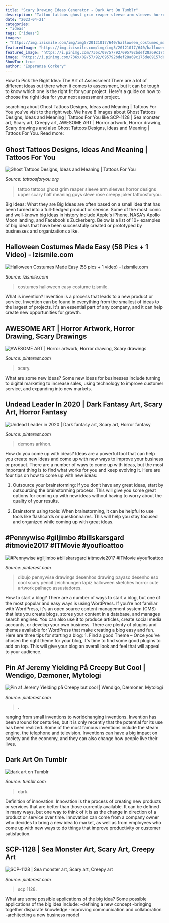 ```yaml
---
title: "Scary Drawing Ideas Generator ~ Dark Art On Tumblr"
description: "Tattoo tattoos ghost grim reaper sleeve arm sleeves horror designs upper scary half meaning guys sleve rose creepy joker tattoosforyou"
date: "2023-04-21"
categories:
- "ideas"
tags: ["ideas"]
images:
- "https://img.izismile.com/img/img5/20121017/640/halloween_costumes_made_easy_640_08.jpg"
featuredImage: "https://img.izismile.com/img/img5/20121017/640/halloween_costumes_made_easy_640_08.jpg"
featured_image: "https://i.pinimg.com/736x/09/57/92/095792bdef28a69c175de89157d6ff62.jpg"
image: "https://i.pinimg.com/736x/09/57/92/095792bdef28a69c175de89157d6ff62.jpg"
ShowToc: true
author: "Esperanza Corkery"
---
```



How to Pick the Right Idea: The Art of Assessment
There are a lot of different ideas out there when it comes to assessment, but it can be tough to know which one is the right fit for your project. Here's a guide on how to choose the right idea for your next assessment project.

	

		
searching about Ghost Tattoos Designs, Ideas and Meaning | Tattoos For You you've visit to the right web. We have 8 Images about Ghost Tattoos Designs, Ideas and Meaning | Tattoos For You like SCP-1128 | Sea monster art, Scary art, Creepy art, AWESOME ART | Horror artwork, Horror drawing, Scary drawings and also Ghost Tattoos Designs, Ideas and Meaning | Tattoos For You. Read more:
		
    
## Ghost Tattoos Designs, Ideas And Meaning | Tattoos For You

<img loading=lazy src="https://www.tattoosforyou.org/wp-content/uploads/2016/02/Ghost-Tattoo.jpg" onerror="this.onerror=null;this.src='https://tse2.mm.bing.net/th?id=OIP.LK0iVQu2Hbo7-Nu0WdfHIQHaMM&amp;pid=15.1';" alt="Ghost Tattoos Designs, Ideas and Meaning | Tattoos For You">

_Source: tattoosforyou.org_

>tattoo tattoos ghost grim reaper sleeve arm sleeves horror designs upper scary half meaning guys sleve rose creepy joker tattoosforyou. 

	

Big Ideas: What they are
Big Ideas are often based on a small idea that has been turned into a full-fledged product or service. Some of the most iconic and well-known big ideas in history include Apple's iPhone, NASA's Apollo Moon landing, and Facebook's Zuckerberg. 
Below is a list of 10+ examples of big ideas that have been successfully created or prototyped by businesses and organizations alike.

    
## Halloween Costumes Made Easy (58 Pics + 1 Video) - Izismile.com

<img loading=lazy src="https://img.izismile.com/img/img5/20121017/640/halloween_costumes_made_easy_640_08.jpg" onerror="this.onerror=null;this.src='https://tse1.mm.bing.net/th?id=OIP.h6DVz96iy_BnqToQv9ZzDwHaJ5&amp;pid=15.1';" alt="Halloween Costumes Made Easy (58 pics + 1 video) - Izismile.com">

_Source: izismile.com_

>costumes halloween easy costume izismile. 

	

What is invention?
Invention is a process that leads to a new product or service. Invention can be found in everything from the smallest of ideas to the largest of projects. It's an essential part of any company, and it can help create new opportunities for growth.

    
## AWESOME ART | Horror Artwork, Horror Drawing, Scary Drawings

<img loading=lazy src="https://i.pinimg.com/736x/63/62/1f/63621f4af9ef0d7971a39d446561a1bf.jpg" onerror="this.onerror=null;this.src='https://tse3.mm.bing.net/th?id=OIP.2TCxJ_wX1H-_Eb8o2uG8kQHaKl&amp;pid=15.1';" alt="AWESOME ART | Horror artwork, Horror drawing, Scary drawings">

_Source: pinterest.com_

>scary. 

	

What are some new ideas?
Some new ideas for businesses include turning to digital marketing to increase sales, using technology to improve customer service, and expanding into new markets.

    
## Undead Leader In 2020 | Dark Fantasy Art, Scary Art, Horror Fantasy

<img loading=lazy src="https://i.pinimg.com/736x/9e/c4/1d/9ec41df4ea1d2c82c3036aa9fe9c2fce.jpg" onerror="this.onerror=null;this.src='https://tse2.mm.bing.net/th?id=OIP.4qYJ-cmcqs_mM0MdghmqYwHaKd&amp;pid=15.1';" alt="Undead Leader in 2020 | Dark fantasy art, Scary art, Horror fantasy">

_Source: pinterest.com_

>demons arkhon. 

	

How do you come up with ideas?
Ideas are a powerful tool that can help you create new ideas and come up with new ways to improve your business or product. There are a number of ways to come up with ideas, but the most important thing is to find what works for you and keep evolving it. Here are four tips on how to come up with new ideas:
1. Outsource your brainstorming: If you don’t have any great ideas, start by outsourcing the brainstorming process. This will give you some great options for coming up with new ideas without having to worry about the quality of your results.

2. Brainstorm using tools: When brainstorming, it can be helpful to use tools like flashcards or questionnaires. This will help you stay focused and organized while coming up with great ideas.


    
## #Pennywise #giljimbo #billskarsgard #itmovie2017 #ITMovie #youfloattoo

<img loading=lazy src="https://i.pinimg.com/736x/92/69/2d/92692d627947bedf975c00749c85d391.jpg" onerror="this.onerror=null;this.src='https://tse2.mm.bing.net/th?id=OIP.dHiX9GtPLOmZxzx9wPRApAHaJ4&amp;pid=15.1';" alt="#Pennywise #giljimbo #billskarsgard #itmovie2017 #ITMovie #youfloattoo">

_Source: pinterest.com_

>dibujo pennywise drawings desenhos drawing payaso desenho eso cool scary pencil zeichnungen lapiz halloween sketches horror cute artwork palhaço assustadores. 

	

How to start a blog?
There are a number of ways to start a blog, but one of the most popular and easy ways is using WordPress. If you're not familiar with WordPress, it's an open source content management system (CMS) that lets you create blogs, stores your content in a database, and manages search engines. You can also use it to produce articles, create social media accounts, or develop your own business. There are plenty of plugins and themes available for WordPress that make creating a blog easy and fun. Here are three tips for starting a blog: 1. Find a good Theme – Once you've chosen the right theme for your blog, it's time to find some good plugins to add on top. This will give your blog an overall look and feel that will appeal to your audience. 
    
## Pin Af Jeremy Yielding På Creepy But Cool | Wendigo, Dæmoner, Mytologi

<img loading=lazy src="https://i.pinimg.com/736x/09/57/92/095792bdef28a69c175de89157d6ff62.jpg" onerror="this.onerror=null;this.src='https://tse2.mm.bing.net/th?id=OIP.9donaUjrDW-ww7xQkFbZ7wHaKQ&amp;pid=15.1';" alt="Pin af Jeremy Yielding på Creepy but cool | Wendigo, Dæmoner, Mytologi">

_Source: pinterest.com_

>. 

	

ranging from small inventions to worldchanging inventions.
Invention has been around for centuries, but it is only recently that the potential for its use has been realized. Some of the most famous inventions include the steam engine, the telephone and television. Inventions can have a big impact on society and the economy, and they can also change how people live their lives.

    
## Dark Art On Tumblr

<img loading=lazy src="https://66.media.tumblr.com/532dbeaeb9b2e1564786911d703c0e3a/tumblr_o904mmLusA1rw2zaqo1_500.jpg" onerror="this.onerror=null;this.src='https://tse4.mm.bing.net/th?id=OIP.2oG8SGtDLWzHMHN8KApppwHaKP&amp;pid=15.1';" alt="dark art on Tumblr">

_Source: tumblr.com_

>dark. 

	

Definition of innovation:
Innovation is the process of creating new products or services that are better than those currently available. It can be defined in many ways, but one way to think of it is as the change in direction of a product or service over time. Innovation can come from a company owner who decides to bring a new idea to market, as well as from employees who come up with new ways to do things that improve productivity or customer satisfaction.

    
## SCP-1128 | Sea Monster Art, Scary Art, Creepy Art

<img loading=lazy src="https://i.pinimg.com/736x/e0/1e/3c/e01e3c52f969298ada2352401a0d0ddb--hilarious-photos-funniest-pictures.jpg" onerror="this.onerror=null;this.src='https://tse3.mm.bing.net/th?id=OIP.OFYxWgVVGAokqjSOXfPH3AHaKi&amp;pid=15.1';" alt="SCP-1128 | Sea monster art, Scary art, Creepy art">

_Source: pinterest.com_

>scp 1128. 

	

What are some possible applications of the big idea?
Some possible applications of the big idea include: 
-defining a new concept
-bringing together disparate knowledge
-improving communication and collaboration
-architecting a new business model

